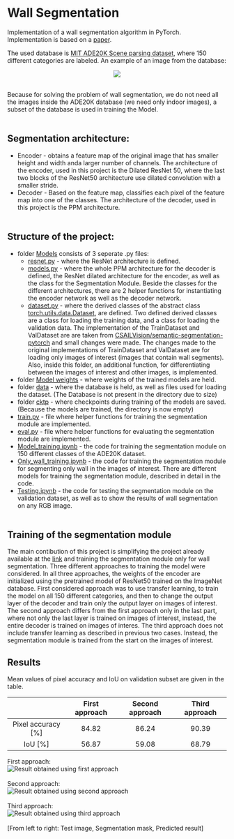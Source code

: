 # Wall Segmentation

Implementation of a wall segmentation algorithm in PyTorch. Implementation is based on a [paper](https://arxiv.org/abs/1612.01105).<br/> 

The used database is [MIT ADE20K Scene parsing dataset](http://sceneparsing.csail.mit.edu/), where 150 different categories are labeled.
An example of an image from the database:<br/> 

<p align="center">
  <img src="https://github.com/bjekic/WallSegmentation/blob/main/readme%20supplementary/Examples%20from%20database.png"><br/> <br/> 
</p>

Because for solving the problem of wall segmentation, we do not need all the images inside the ADE20K database (we need only indoor images), a subset of the database is used in
training the Model.<br/> <br/>

## Segmentation architecture:<br/> 
 - Encoder - obtains a feature map of the original image that has smaller height and width anda larger number of channels. The architecture of the encoder, used in this
project is the Dilated ResNet 50, where the last two blocks of the ResNet50 architecture use dilated convolution with a smaller stride. <br/> 
 - Decoder - Based on the feature map, classifies each pixel of the feature map into one of the classes. The architecture of the decoder, used in this project is the 
PPM architecture.<br/> <br/> 

## Structure of the project:<br/>
 - folder [Models](https://github.com/bjekic/WallSegmentation/tree/main/Models) consists of 3 seperate .py files: <br/> 
   - [resnet.py](https://github.com/bjekic/WallSegmentation/blob/main/Models/resnet.py) - where the ResNet architecture is defined. <br/>
   - [models.py](https://github.com/bjekic/WallSegmentation/blob/main/Models/models.py) - where the whole PPM architecture for the decoder is defined, the ResNet dilated architecture for the
encoder, as well as the class for the Segmentation Module. Beside the classes for the different architectures, there are
2 helper functions for instantiating the encoder network as well as the decoder network.<br/>
   - [dataset.py](https://github.com/bjekic/WallSegmentation/blob/main/Models/dataset.py) - where the derived classes of the abstract class [torch.utils.data.Dataset](https://pytorch.org/docs/stable/data.html), are defined. 
Two defined derived classes are a class for loading the training data, and a class for loading the validation data. The implementation of the TrainDataset and ValDataset are
are taken from [CSAILVision/semantic-segmentation-pytorch](https://github.com/CSAILVision/semantic-segmentation-pytorch) and small changes were made. The changes made to the 
original implementations of TrainDataset and ValDataset are for loading only images of interest (images that contain wall segments). Also, inside this folder, 
an additional function, for differentiating between the images of interest and other images, is implemented. <br/>
 - folder [Model weights](https://github.com/bjekic/WallSegmentation/tree/main/Model%20weights) - where weights of the trained models are held.<br/>
 - folder [data](https://github.com/bjekic/WallSegmentation/tree/main/data) - where the database is held, as well as files used for loading the dataset.  (The Database is not present in the directory due to size) <br/>
 - folder [cktp](https://github.com/bjekic/WallSegmentation/blob/main/ckpt/README.md) - where checkpoints during training of the models are saved. (Because the models are trained, the directory is now empty)<br/>
 - [train.py](https://github.com/bjekic/WallSegmentation/blob/main/train.py) - file where helper functions for training the segmentation module are implemented.<br/>
 - [eval.py](https://github.com/bjekic/WallSegmentation/blob/main/eval.py) - file where helper functions for evaluating the segmentation module are implemented. <br/>
 - [Model_training.ipynb](https://github.com/bjekic/WallSegmentation/blob/main/Model_training.ipynb) - the code for training the segmentation module on 150 different classes of the ADE20K dataset.<br/>
 - [Only_wall_training.ipynb](https://github.com/bjekic/WallSegmentation/blob/main/Only_wall_training.ipynb) - the code for training the segmentation module for segmenting only wall in the images of interest.
There are different models for training the segmentation module, described in detail in the code. <br/>
 - [Testing.ipynb](https://github.com/bjekic/WallSegmentation/blob/main/Testing.ipynb) - the code for testing the segmentation module on the validation dataset, as well as to show the results of wall segmentation on any RGB image.<br/><br/>



## Training of the segmentation module<br/>

The main contibution of this project is simplifying the project already available at the [link](https://github.com/CSAILVision/semantic-segmentation-pytorch) and training 
the segmentation module only for wall segmentation. Three different approaches to training the model were considered. In all three approaches, the weights of the encoder are
initialized using the pretrained model of ResNet50 trained on the ImageNet database. First considered approach was to use transfer learning,
to train the model on all 150 different categories, and then to change the output layer of the decoder and train only the output layer on images of interest. The second approach
differs from the first approach only in the last part, where not only the last layer is trained on images of interest, instead, the entire decoder is trained on images of interes. The third
approach does not include transfer learning as described in previous two cases. Instead, the segmentation module is trained from the start on the images of interest. 

## Results<br/>

Mean values of pixel accuracy and IoU on validation subset are given in the table.

|                  |  First approach  | Second approach  |  Third approach  |
|:----------------:|:----------------:|:----------------:|:----------------:|
|Pixel accuracy [%]|      84.82       |      86.24       |      90.39       |
|IoU [%]           |      56.87       |      59.08       |      68.79       |

First approach: <br/> 
![Result obtained using first approach](https://github.com/bjekic/WallSegmentation/blob/main/readme%20supplementary/First%20approach.png)<br/> <br/> 
Second approach:<br/> 
![Result obtained using second approach](https://github.com/bjekic/WallSegmentation/blob/main/readme%20supplementary/Second%20approach.png)<br/> <br/>
Third approach:<br/> 
![Result obtained using third approach](https://github.com/bjekic/WallSegmentation/blob/main/readme%20supplementary/Third%20approach.png)<br/> <br/>
[From left to right: Test image, Segmentation mask, Predicted result]
